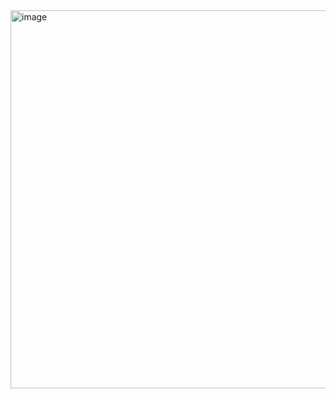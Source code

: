 <img width="605" alt="image" src="https://user-images.githubusercontent.com/109775055/215020272-d2dfa271-67f9-4fb4-a61e-b8094dc5e6b7.png">
